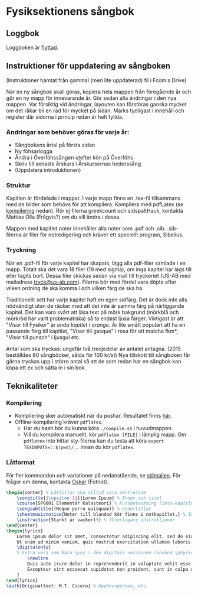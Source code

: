 # Fysiksektionens sångbok
## Loggbok
Loggboken är [flyttad](Logbook.md).

## Instruktioner för uppdatering av sångboken
(Instruktioner hämtat från gammal (men lite uppdaterad) fil i Fcom:s Drive)

När en ny sångbok skall göras, kopiera hela mappen från föregående år och gör en ny mapp för innevarande år. Gör sedan alla ändringar i den nya mappen. Var försiktig vid ändringar, layouten kan förstöras ganska mycket om det råkar bli en rad för mycket på sidan. Märks tydligast i innehåll och register där sidorna i princip redan är helt fyllda.

### Ändringar som behöver göras för varje år:
 - Sångbokens årtal på första sidan
 - Ny föhsarlogga
 - Ändra i Överföhssången utefter kön på Överföhs
 - Skriv till senaste årskurs i Årskursernas hederssång
 - (Uppdatera introduktionen)

### Struktur
Kapitlen är fördelade i mappar. I varje mapp finns en .tex-fil tillsammans med de bilder som behövs för att kompilera. Kompilera med pdfLatex (se [kompilering](#kompilering) nedan). Rör ej filerna greekcount och sidspaltHack, kontakta Mattias Olla (Frågvis?) om du vill ändra i dessa.

Mappen med kapitlet noter innehåller alla noter som .pdf och .sib. .sib-filerna är filer för notredigering och kräver ett speciellt program, Sibelius.

### Tryckning
När en .pdf-fil för varje kapitel har skapats, lägg alla pdf-filer samlade i en mapp. Totalt ska det vara 18 filer (19 med sigma), om inga kapitel har lags till eller tagits bort. Dessa filer skickas sedan via mail till tryckeriet (US-AB med mailadress <tryck@us-ab.com>). Filerna bör med fördel vara döpta efter vilken ordning de ska komma i och vilken färg de ska ha.

Traditionellt sett har varje kapitel haft en egen sidfärg. Det är dock inte alls nödvändigt utan de räcker med att det inte är samma färg på närliggande kapitel. Det kan vara svårt att läsa text på mörk bakgrund (mörkblå och mörkröd har varit problematiska) så ta endast ljusa färger. Viktigast är att "Visor till Fysiker" är <i>enda kaptlet i orange</i>. Är lite smått populärt att ha en passande färg till kapitlet, "Visor till gasque" i rosa för att matcha fkm*, "Visor till punsch" i ljusgul etc.

Antal som ska tryckas: ungefär två tredjedelar av antalet antagna. (2015 beställdes 80 sångböcker, sålda för 100 kr/st)
Nya tillskott  till sångboken får gärna tryckas upp i större antal så att de som redan har en sångbok kan köpa ett ex och sätta in i sin bok.

## Teknikaliteter
### Kompilering
 - Kompilering sker automatiskt när du pushar. Resultatet finns [här](https://github.com/Fysiksektionen/Sangbok/actions/workflows/compile.yml).
 - Offline-kompilering kräver `pdflatex`.
   - Har du bash bör du kunna köra `./compile.sh` i huvudmappen.
   - Vill du kompilera manuellt, kör `pdflatex [FILE]` i lämplig mapp. Om `pdflatex` inte hittar sty-filerna kan du testa att köra `export TEXINPUTS=::$(pwd)/..` innan du kör `pdflatex`.

### Låtformat
För fler kommandon och variationer på nedanstående, se [stilmallen](digital.sty). För frågor om denna, kontakta [Oskar](https://github.com/oskarr) (Fotnot).
```latex
\begin{center} % Låttitlar ska alltid vara centrerade
    \songtitle{$\upsilon 1$}{Lorem Ipsum} % Index och titel
    \course{SP0001 Elementär Kalasteori} % Kursbeteckning (iota-kapitlet)
    \songsubtitle{(Neque porro quisquam)} % Undertitlar
    \sheetmusicnotice{Noter till blandad kör finns i notkapitlet.} % Information om noter
    \instruction{Starkt är vackert!} % Ytterligare instruktioner
\end{center}
\begin{lyrics}
    Lorem ipsum dolor sit amet, consectetur adipiscing elit, sed do eiusmod tempor incididunt ut labore et dolore magna aliqua.\\
    Ut enim ad minim veniam, quis nostrud exercitation ullamco laboris nisi ut aliquip ex ea commodo consequat.\\
    \digitalonly{
    % Extra vers som bara syns i den digitala versionen (använd \physicalonly för att bara visa saker i den fysiska versionen)
        \newline
        Duis aute irure dolor in reprehenderit in voluptate velit esse cillum dolore eu fugiat nulla pariatur.\\
        Excepteur sint occaecat cupidatat non proident, sunt in culpa qui officia deserunt mollit anim id est laborum.
    }
\end{lyrics}
\auth{Originaltext: M.T. Cicero} % Upphovsperson, etc.
```